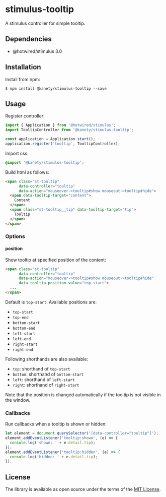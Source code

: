 # stimulus-tooltip

A stimulus controller for simple tooltip.

## Dependencies

* @hotwired/stimulus 3.0

## Installation

Install from npm:

    $ npm install @kanety/stimulus-tooltip --save

## Usage

Register controller:

```javascript
import { Application } from '@hotwired/stimulus';
import TooltipController from '@kanety/stimulus-tooltip';

const application = Application.start();
application.register('tooltip', TooltipController);
```

Import css:

```css
@import '@kanety/stimulus-tooltip';
```

Build html as follows:

```html
<span class="st-tooltip"
      data-controller="tooltip"
      data-action="mouseover->tooltip#show mouseout->tooltip#hide">
  <span data-tooltip-target="content">
    Content
  </span>
  <span class="st-tooltip__tip" data-tooltip-target="tip">
    Tooltip
  </span>
</span>
```

### Options

#### position

Show tooltip at specified position of the content:

```html
<span class="st-tooltip"
      data-controller="tooltip"
      data-action="mouseover->tooltip#show mouseout->tooltip#hide"
      data-tooltip-position-value="top-start">
  ...
</span>
```

Default is `top-start`.
Available positions are:

* `top-start`
* `top-end`
* `bottom-start`
* `bottom-end`
* `left-start`
* `left-end`
* `right-start`
* `right-end`

Following shorthands are also available:

* `top`: shorthand of `top-start`
* `bottom`: shorthand of `bottom-start`
* `left`: shorthand of `left-start`
* `right`: shorthand of `right-start`

Note that the position is changed automatically if the tooltip is not visible in the window.

### Callbacks

Run callbacks when a tooltip is shown or hidden:

```javascript
let element = document.querySelector('[data-controller="tooltip"]');
element.addEventListener('tooltip:shown', (e) => {
  console.log('shown: ' + e.detail.tip);
});
element.addEventListener('tooltip:hidden', (e) => {
  console.log('hidden: ' + e.detail.tip);
});
```

## License

The library is available as open source under the terms of the [MIT License](http://opensource.org/licenses/MIT).
